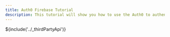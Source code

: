 ```yaml
---
title: Auth0 Firebase Tutorial
description: This tutorial will show you how to use the Auth0 to authenticate and authorize your Firebase services.
---
```

${include('../_thirdPartyApi')}
